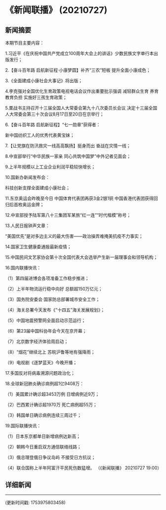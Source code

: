 # 《新闻联播》 (20210727)

## 新闻摘要

本期节目主要内容：


1.习近平《在庆祝中国共产党成立100周年大会上的讲话》少数民族文字单行本出版发行；


2.【奋斗百年路 启航新征程·小康梦圆】补齐“三农”短板 提升全面小康成色；


3.《全面建成小康社会大事记》将出版；


4.李克强对全国优化生育政策电视电话会议作出重要批示强调 减轻群众生育 养育 教育负担 实施好三孩生育政策；


5.栗战书主持召开十三届全国人大常委会第九十八次委员长会议 决定十三届全国人大常委会第三十次会议8月17日至20日在京举行；


6.【奋斗百年路 启航新征程】“七一勋章”获得者：

新中国纺织工人的优秀代表黄宝妹；


7.【让党旗在防汛救灾一线高高飘扬】挺身而出 奋战在灾情一线；


8.中宣部举行“中华民族一家亲 同心共筑中国梦”中外记者见面会；


9.上半年规模以上工业企业利润平稳较快增长；


10.国新办新闻发布会：

科技创新支撑全面建成小康社会；


11.东京奥运会昨晚至今日 中国体育代表团再获3金2银1铜 中国香港代表团获得回归后首枚奥运金牌；


12.中宣部授予陆军第八十三集团军某旅“红一连”“时代楷模”称号；


13.人民日报钟声文章：

“美国优先”是对多边主义的最大伤害——政治操弄难掩美抗疫不力事实；


14.国家卫生健康委通报最新疫情；


15.中国民间文艺家协会第十次全国代表大会选举产生新一届理事会和领导机构；


16.国内联播快讯：


（1）第四届进博会各项准备工作稳步推进；


（2）上半年物流运行稳中向好 总额超150万亿元；


（3）国务院安委会 国家防总部署城市安全工作；


（4）海关总署今天发布《“十四五”海关发展规划》；


（5）中国地震预警网全面启动示范运行；


（6）第23届中国科协年会今天在京开幕；


（7）北京数字经济体验周启动；


（8）“烟花”继续北上 苏皖沪鲁等地有强降雨；


（9）电视剧《逐梦蓝天》今晚开播；


17.多国反对将病毒溯源问题政治化；


18.全球新冠肺炎确诊病例超1亿9408万：


（1）美国累计确诊超3453万例 日增病例近9万；


（2）巴西累计确诊超1970万 死亡病例超55万；


（3）韩国单日确诊病例连续三周过千；


19.国际联播快讯：


（1）日本东京都单日新增病例达新高；


（2）朝韩今日重启双方通信联络线路；


（3）俄总理登俄日争议岛屿 不接受日方抗议；


（4）联合国称上半年阿富汗平民死伤数猛增。 （《新闻联播》 20210727 19:00）

## 详细新闻

---

(更新时间戳: 1753975803458)

